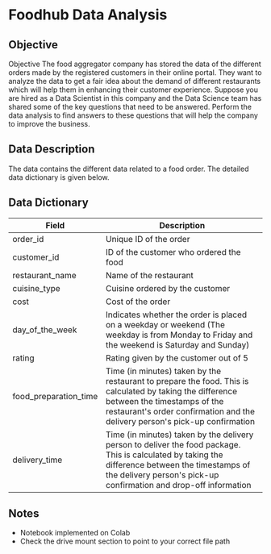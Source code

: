 # Foodhub Data Analysis

## Objective
Objective
The food aggregator company has stored the data of the different orders made by the registered customers in their online portal. They want to analyze the data to get a fair idea about the demand of different restaurants which will help them in enhancing their customer experience. Suppose you are hired as a Data Scientist in this company and the Data Science team has shared some of the key questions that need to be answered. Perform the data analysis to find answers to these questions that will help the company to improve the business.

## Data Description
The data contains the different data related to a food order. The detailed data dictionary is given below.

## Data Dictionary
| Field | Description |
| --- | --- |
| order_id | Unique ID of the order |
| customer_id | ID of the customer who ordered the food |
| restaurant_name | Name of the restaurant |
| cuisine_type | Cuisine ordered by the customer |
| cost | Cost of the order |
| day_of_the_week | Indicates whether the order is placed on a weekday or weekend (The weekday is from Monday to Friday and the weekend is Saturday and Sunday) |
| rating | Rating given by the customer out of 5 |
| food_preparation_time | Time (in minutes) taken by the restaurant to prepare the food. This is calculated by taking the difference between the timestamps of the restaurant's order confirmation and the delivery person's pick-up confirmation |
| delivery_time | Time (in minutes) taken by the delivery person to deliver the food package. This is calculated by taking the difference between the timestamps of the delivery person's pick-up confirmation and drop-off information |

## Notes
- Notebook implemented on Colab
- Check the drive mount section to point to your correct file path
